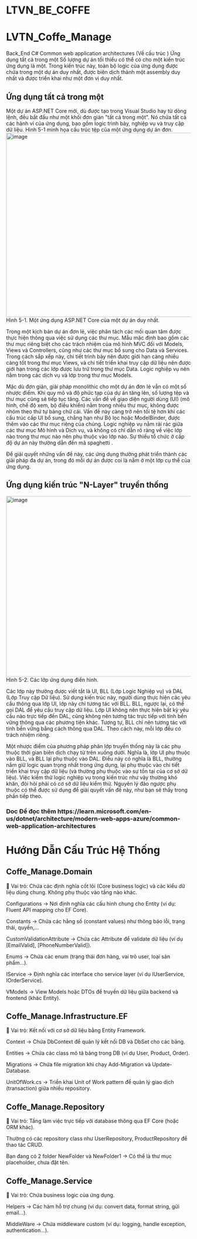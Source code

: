 ﻿# LTVN_BE_COFFE

# LVTN_Coffe_Manage
Back_End C#
Common web application architectures (Về cấu trúc ) 
Ứng dụng tất cả trong một
Số lượng dự án tối thiểu có thể có cho một kiến trúc ứng dụng là một. Trong kiến trúc này, toàn bộ logic của ứng dụng được chứa trong một dự án duy nhất, được biên dịch thành một assembly duy nhất và được triển khai như một đơn vị duy nhất.
<h2>Ứng dụng tất cả trong một</h2>
Một dự án ASP.NET Core mới, dù được tạo trong Visual Studio hay từ dòng lệnh, đều bắt đầu như một khối đơn giản "tất cả trong một". Nó chứa tất cả các hành vi của ứng dụng, bao gồm logic trình bày, nghiệp vụ và truy cập dữ liệu. Hình 5-1 minh họa cấu trúc tệp của một ứng dụng dự án đơn.
<img width="897" height="502" alt="image" src="https://github.com/user-attachments/assets/8f980aad-4139-4a8f-936a-df994aa62e9c" />
Hình 5-1. Một ứng dụng ASP.NET Core của một dự án duy nhất.

Trong một kịch bản dự án đơn lẻ, việc phân tách các mối quan tâm được thực hiện thông qua việc sử dụng các thư mục. Mẫu mặc định bao gồm các thư mục riêng biệt cho các trách nhiệm của mô hình MVC đối với Models, Views và Controllers, cũng như các thư mục bổ sung cho Data và Services. Trong cách sắp xếp này, chi tiết trình bày nên được giới hạn càng nhiều càng tốt trong thư mục Views, và chi tiết triển khai truy cập dữ liệu nên được giới hạn trong các lớp được lưu trữ trong thư mục Data. Logic nghiệp vụ nên nằm trong các dịch vụ và lớp trong thư mục Models.

Mặc dù đơn giản, giải pháp monolithic cho một dự án đơn lẻ vẫn có một số nhược điểm. Khi quy mô và độ phức tạp của dự án tăng lên, số lượng tệp và thư mục cũng sẽ tiếp tục tăng. Các vấn đề về giao diện người dùng (UI) (mô hình, chế độ xem, bộ điều khiển) nằm trong nhiều thư mục, không được nhóm theo thứ tự bảng chữ cái. Vấn đề này càng trở nên tồi tệ hơn khi các cấu trúc cấp UI bổ sung, chẳng hạn như Bộ lọc hoặc ModelBinder, được thêm vào các thư mục riêng của chúng. Logic nghiệp vụ nằm rải rác giữa các thư mục Mô hình và Dịch vụ, và không có chỉ dẫn rõ ràng về việc lớp nào trong thư mục nào nên phụ thuộc vào lớp nào. Sự thiếu tổ chức ở cấp độ dự án này thường dẫn đến mã spaghetti .

Để giải quyết những vấn đề này, các ứng dụng thường phát triển thành các giải pháp đa dự án, trong đó mỗi dự án được coi là nằm ở một lớp cụ thể của ứng dụng.
<h2>Ứng dụng kiến trúc "N-Layer" truyền thống</h2>
<img width="890" height="492" alt="image" src="https://github.com/user-attachments/assets/b1d8b47c-2a31-4c2c-8fe6-8251e3dc9f66" />
Hình 5-2. Các lớp ứng dụng điển hình.

Các lớp này thường được viết tắt là UI, BLL (Lớp Logic Nghiệp vụ) và DAL (Lớp Truy cập Dữ liệu). Sử dụng kiến trúc này, người dùng thực hiện các yêu cầu thông qua lớp UI, lớp này chỉ tương tác với BLL. BLL, ngược lại, có thể gọi DAL để yêu cầu truy cập dữ liệu. Lớp UI không nên thực hiện bất kỳ yêu cầu nào trực tiếp đến DAL, cũng không nên tương tác trực tiếp với tính bền vững thông qua các phương tiện khác. Tương tự, BLL chỉ nên tương tác với tính bền vững bằng cách thông qua DAL. Theo cách này, mỗi lớp đều có trách nhiệm riêng.

Một nhược điểm của phương pháp phân lớp truyền thống này là các phụ thuộc thời gian biên dịch chạy từ trên xuống dưới. Nghĩa là, lớp UI phụ thuộc vào BLL, và BLL lại phụ thuộc vào DAL. Điều này có nghĩa là BLL, thường nắm giữ logic quan trọng nhất trong ứng dụng, lại phụ thuộc vào chi tiết triển khai truy cập dữ liệu (và thường phụ thuộc vào sự tồn tại của cơ sở dữ liệu). Việc kiểm thử logic nghiệp vụ trong kiến trúc như vậy thường khó khăn, đòi hỏi phải có cơ sở dữ liệu kiểm thử. Nguyên lý đảo ngược phụ thuộc có thể được sử dụng để giải quyết vấn đề này, như bạn sẽ thấy trong phần tiếp theo.
<h3>Doc Để đọc thêm https://learn.microsoft.com/en-us/dotnet/architecture/modern-web-apps-azure/common-web-application-architectures</h3>
<h1>Hướng Dẫn Cấu Trúc Hệ Thống </h1>
<H2> Coffe_Manage.Domain </H2>
<p>📌 Vai trò: Chứa các định nghĩa cốt lõi (Core business logic) và các kiểu dữ liệu dùng chung.
Không phụ thuộc vào tầng nào khác.

Configurations → Nơi định nghĩa các cấu hình chung cho Entity (ví dụ: Fluent API mapping cho EF Core).

Constants → Chứa các hằng số (constant values) như thông báo lỗi, trạng thái, quyền,…

CustomValidationAttribute → Chứa các Attribute để validate dữ liệu (ví dụ [EmailValid], [PhoneNumberValid]).

Enums → Chứa các enum (trạng thái đơn hàng, vai trò user, loại sản phẩm…).

IService → Định nghĩa các interface cho service layer (ví dụ IUserService, IOrderService).

VModels → View Models hoặc DTOs để truyền dữ liệu giữa backend và frontend (khác Entity).</p>
<h2>Coffe_Manage.Infrastructure.EF</h2>
<p>📌 Vai trò: Kết nối với cơ sở dữ liệu bằng Entity Framework.

Context → Chứa DbContext để quản lý kết nối DB và DbSet cho các bảng.

Entities → Chứa các class mô tả bảng trong DB (ví dụ User, Product, Order).

Migrations → Chứa file migration khi chạy Add-Migration và Update-Database.

UnitOfWork.cs → Triển khai Unit of Work pattern để quản lý giao dịch (transaction) giữa nhiều repository.</p>
<h2> Coffe_Manage.Repository </h2>
<p>📌 Vai trò: Tầng làm việc trực tiếp với database thông qua EF Core (hoặc ORM khác).

Thường có các repository class như UserRepository, ProductRepository để thao tác CRUD.

Bạn đang có 2 folder NewFolder và NewFolder1 → Có thể là thư mục placeholder, chưa đặt tên.</p>
<h2>Coffe_Manage.Service </h2>
<p>📌 Vai trò: Chứa business logic của ứng dụng.

Helpers → Các hàm hỗ trợ chung (ví dụ: convert data, format string, gửi email…).

MiddleWare → Chứa middleware custom (ví dụ: logging, handle exception, authentication…).</p>
